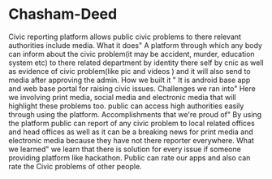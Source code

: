 # Chasham-Deed
Civic reporting platform allows public civic problems to there relevant authorities include media.
What it does" A platform through which any body can inform about the civic problem(it may be accident, murder, education system etc) to there related department by identity there self by cnic as well as evidence of civic problem(like pic and videos ) and it will also send to media after approving the admin.
How we built it " It is android base app and web base portal for raising civic issues.
Challenges we ran into" Here we involving print media, social media and electronic media that will highlight these problems too. public can access high authorities easily through using the platform.
Accomplishments that we're proud of" By using the platform public can report of any civic problem to local related offices and head offices as well as it can be a breaking news for print media and electronic media because they have not there reporter everywhere.
What we learned" we learn that there is solution for every issue if someone providing platform like hackathon.
Public can rate our apps and also can rate the Civic problems of other people.
